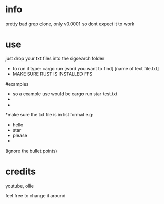 # info
pretty bad grep clone, only v0.0001 so dont expect it to work



# use
just drop your txt files into the sigsearch folder

* to run it type: cargo run [word you want to find] [name of text file.txt]
* MAKE SURE RUST IS INSTALLED FFS

#examples
* so a example use would be cargo run star test.txt
*
*
*make sure the txt file is in list format e.g:
* hello
* star
* please
*   
(ignore the bullet points)

# credits

youtube, ollie



feel free to change it around 
